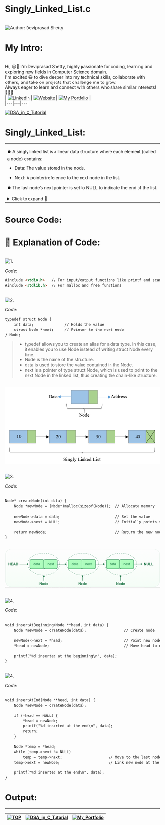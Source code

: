 # Singly_Linked_List.c

<br> ![Author: Deviprasad Shetty](https://img.shields.io/badge/Author-Deviprasad%20Shetty-000000?style=for-the-badge&labelColor=white)
<br> 


# My Intro:
<br> Hi, 😃👋 I'm Deviprasad Shetty, highly passionate for coding, learning and exploring new fields in Computer Science domain. 
<br> I'm excited 😃 to dive deeper into my technical skills, collaborate with others, and take on projects that challenge me to grow. 
<br> Always eager to learn and connect with others who share similar interests! 🤗🧑‍💻
<br> 
| [![LinkedIn](https://img.shields.io/badge/LinkedIn-%230077B5?style=for-the-badge&logo=LinkedIn&logoColor=white)](https://linkedin.com/in/deviprasad-shetty-4bba49313) | [![Website](https://img.shields.io/badge/Website-indigo?style=for-the-badge&logo=About.me&logoColor=white)](https://yourwebsite.com/) | [![My Portfolio](https://img.shields.io/badge/My_Portfolio-000?style=for-the-badge&logo=GitHub&logoColor=white)](https://github.com/DeviprasadShetty9833/My_Portfolio)  |                      
|---|---|---|
<br> 

[![DSA_in_C_Tutorial](https://img.shields.io/badge/Back_to-DSA_in_C_Tutorial-000080?style=for-the-badge&logo=C&logoColor=white)](https://github.com/DeviprasadShetty9833/DSA_in_C_Tutorial) 

# Singly_Linked_List:

<table>
<tr><td>

⏺️ A singly linked list is a linear data structure where each element (called a node) contains:

  - Data: The value stored in the node.

  - Next: A pointer/reference to the next node in the list.

⏺️ The last node’s next pointer is set to NULL to indicate the end of the list.

<details>
  <summary>Click to expand 🔻</summary>

<br> 🟠 Basic Operations:

```html

- Insertion: Add a node at the beginning, end, or a specific position.

- Deletion: Remove a node from the beginning, end, or a specific position.

- Traversal: Visit each node to access or display its value.

```

<br> 🟠 Advantages:

```html

• Dynamic size: Can grow or shrink as needed.

• Efficient insertions and deletions: No shifting of elements like arrays.

```

<br> 🟠 Applications:

```html

• Dynamic memory allocation.

• Implementation of stacks, queues, and other abstract data types.

• Undo functionality in text editors.

```

</tr></td>
</table>

</details> 

# Source Code:

# 🔎 Explanation of Code: 


<br> ![1.](https://img.shields.io/badge/_1]_-Header_Files-000080?style=for-the-badge&logo=C&logoColor=white)   

*Code*:

```html
#include <stdio.h>   // For input/output functions like printf and scanf
#include <stdlib.h>  // For malloc and free functions

```

<br> ![2.](https://img.shields.io/badge/_2]_-Node_Structure-000080?style=for-the-badge&logo=C&logoColor=white)   

*Code*:

```html
typedef struct Node {
    int data;              // Holds the value
    struct Node *next;     // Pointer to the next node
} Node;

```

> - typedef allows you to create an alias for a data type. In this case, it enables you to use Node instead of writing struct Node every time.
> - Node is the name of the structure.
> - data is used to store the value contained in the Node.
> - next is a pointer of type struct Node, which is used to point to the next Node in the linked list, thus creating the chain-like structure.



<br> ![image alt](https://github.com/DeviprasadShetty9833/Singly_Linked_List.c/blob/542f71872f4e42020d36a731dfb83d9620f2d1cb/assets/SLL1.png)  <!-- Website : Medium -->


<br> ![3.](https://img.shields.io/badge/_3]_-Create_a_Node-000080?style=for-the-badge&logo=C&logoColor=white)   

*Code*:

```html

Node* createNode(int data) {
    Node *newNode = (Node*)malloc(sizeof(Node));  // Allocate memory

    newNode->data = data;                         // Set the value
    newNode->next = NULL;                         // Initially points to nothing

    return newNode;                               // Return the new node
}

```

<br> ![image alt](https://github.com/DeviprasadShetty9833/Singly_Linked_List.c/blob/aca2fa765667965ca09da800977a87b951831b2b/assets/SLL2.png)  <!-- Website : Stackademic -->

<br> ![4.](https://img.shields.io/badge/_4]_-Insert_At_Beginning-000080?style=for-the-badge&logo=C&logoColor=white)   

*Code*:

```html

void insertAtBeginning(Node **head, int data) {
    Node *newNode = createNode(data);                 // Create node

    newNode->next = *head;                            // Point new node to current head
    *head = newNode;                                  // Move head to new node

    printf("%d inserted at the beginning\n", data);
}

```

<br> ![4.](https://img.shields.io/badge/_5]_-Insert_At_End-000080?style=for-the-badge&logo=C&logoColor=white)   

*Code*:

```html

void insertAtEnd(Node **head, int data) {
    Node *newNode = createNode(data);
    
    if (*head == NULL) {
        *head = newNode;
        printf("%d inserted at the end\n", data);
        return;
    }
    
    Node *temp = *head;
    while (temp->next != NULL)
        temp = temp->next;                     // Move to the last node
    temp->next = newNode;                      // Link new node at the end

    printf("%d inserted at the end\n", data);
}

```

# Output:

---

| [![TOP](https://img.shields.io/badge/_🔺_-Navigate_to_TOP_↑_-blue?style=for-the-badge&labelColor=white)](https://github.com/DeviprasadShetty9833/Singly_Linked_List.c/blob/main/README.md) | [![DSA_in_C_Tutorial](https://img.shields.io/badge/Back_to-DSA_in_C_Tutorial-000080?style=for-the-badge&logo=C&logoColor=white)](https://github.com/DeviprasadShetty9833/DSA_in_C_Tutorial)  | [![My_Portfolio](https://img.shields.io/badge/Back_to-My_Portfolio-000000?style=for-the-badge&logo=GitHub&logoColor=white)](https://github.com/DeviprasadShetty9833/My_Portfolio) |
|---|---|---|
